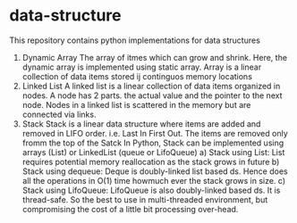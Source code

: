# data-structure
This repository contains python implementations for data structures
1. Dynamic Array
   The array of itmes which can grow and shrink. Here, the dynamic array is implemented using static array.
   Array is a linear collection of data items stored ij continguos memory locations
2. Linked List
   A linked list is a linear collection of data items organized in nodes. A node has 2 parts. the actual value and the pointer to the next node.
   Nodes in a linked list is scattered in the memory but are connected via links.
3. Stack
   Stack is a linear data structure where items are added and removed in LIFO order. i.e. Last In First Out. The items are removed only fromm the top of the Satck
   In Python, Stack can be implemented using arrays (List) or LinkedList (queue or LifoQueue)
   a) Stack using List:
      List requires potential memory reallocation as the stack grows in future
   b) Stack using dequeue:
      Deque is doubly-linked list based ds. Hence does all the operations in O(1) time howmuch ever the stack grows in size.
   c) Stack using LifoQueue:
      LifoQueue is also doubly-linked based ds. It is thread-safe. So the best to use in multi-threaded environment, but compromising the cost of a little bit processing over-head.
   

   
